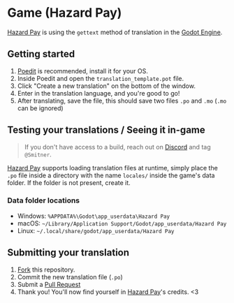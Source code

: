 # Game (Hazard Pay)

[Hazard Pay](https://smitner.studio/hp?utm_source=github) is using the `gettext` method of translation in the [Godot Engine](https://godotengine.org).

## Getting started

1. [Poedit](https://poedit.net/) is recommended, install it for your OS.
2. Inside Poedit and open the `translation_template.pot` file.
3. Click "Create a new translation" on the bottom of the window.
4. Enter in the translation language, and you're good to go!
5. After translating, save the file, this should save two files `.po` and `.mo` (`.mo` can be ignored)

## Testing your translations / Seeing it in-game

> If you don't have access to a build, reach out on [Discord](https://smitner.studio/discord) and tag `@Smitner`.

[Hazard Pay](https://smitner.studio/hp?utm_source=github) supports loading translation files at runtime, simply place the `.po` file inside a directory with the name `locales/` inside the game's data folder. If the folder is not present, create it.

### Data folder locations
- Windows: `%APPDATA%\Godot\app_userdata\Hazard Pay`
- macOS: `~/Library/Application Support/Godot/app_userdata/Hazard Pay`
- Linux: `~/.local/share/godot/app_userdata/Hazard Pay`

## Submitting your translation

1. [Fork](https://github.com/Smitner-Studio/hazardpay-locale/fork) this repository.
2. Commit the new translation file (`.po`)
3. Submit a [Pull Request](https://github.com/Smitner-Studio/hazardpay-locale/compare)
4. Thank you! You'll now find yourself in [Hazard Pay](https://smitner.studio/hp?utm_source=github)'s credits. <3


